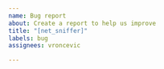 ```yaml
---
name: Bug report
about: Create a report to help us improve
title: "[net_sniffer]"
labels: bug
assignees: vroncevic

---
```



